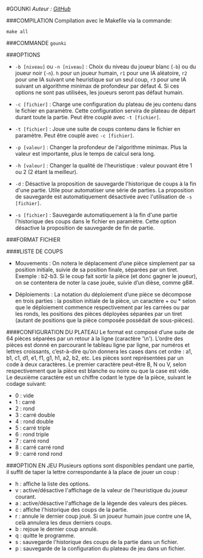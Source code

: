 #GOUNKI
_Auteur : [GitHub](http://github.com/cedeify/gounki)_

###COMPILATION
Compilation avec le Makefile via la commande:

`make all`

###COMMANDE
`gounki`

###OPTIONS
- `-b [niveau]` ou `-n [niveau]` : Choix du niveau du joueur blanc (`-b`) ou du joueur noir (`-n`). `h` pour un joueur humain, `r1` pour une IA aléatoire, `r2` pour une IA suivant une heuristique sur un seul coup, `r3` pour une IA suivant un algorithme minimax de profondeur par défaut 4. Si ces options ne sont pas utilisées, les joueurs seront pas défaut humain.

- `-c [fichier]` : Charge une configuration du plateau de jeu contenu dans le fichier en paramètre. Cette configuration servira de plateau de départ durant toute la partie. Peut être couplé avec `-t [fichier]`.

- `-t [fichier]` : Joue une suite de coups contenu dans le fichier en paramètre. Peut être couplé avec `-c [fichier]`.

- `-p [valeur]` : Changer la profondeur de l'algorithme minimax. Plus la valeur est importante, plus le temps de calcul sera long.

- `-h [valeur]` : Changer la qualité de l'heuristique : valeur pouvant être 1 ou 2 (2 étant la meilleur). 

- `-d` : Désactive la proposition de sauvegarde l'historique de coups à la fin d'une partie. Utile pour automatiser une série de parties. La proposition de sauvegarde est automatiquement désactivée avec l'utilisation de `-s [fichier]`.

- `-s [fichier]` : Sauvegarde automatiquement à la fin d'une partie l'historique des coups dans le fichier en paramètre. Cette option désactive la proposition de sauvegarde de fin de partie.

###FORMAT FICHIER

####LISTE DE COUPS
- Mouvements : On notera le déplacement d’une pièce simplement par sa position initiale, suivie de sa position finale, séparées par un tiret. Exemple : b2-b3. Si le coup fait sortir la pièce (et donc gagner le joueur), on se contentera de noter la case jouée, suivie d’un dièse, comme g8#.

- Déploiements : La notation du déploiement d’une pièce se décompose en trois parties : la position initiale de la pièce, un caractère + ou * selon que le déploiement commence respectivement par les carrées ou par les ronds, les positions des pièces déployées séparées par un tiret (autant de positions que la pièce composée possédait de sous-pièces).

####CONFIGURATION DU PLATEAU
Le format est composé d’une suite de 64 pièces séparées par un retour à la ligne (caractère '\n'). L’ordre des pièces est donné en parcourant le tableau ligne par ligne, par numéros et lettres croissants, c’est-à-dire qu’on donnera les cases dans cet ordre : a1, b1, c1, d1, e1, f1, g1, h1, a2, b2, etc. Les pièces sont représentées par un code à deux caractères. Le premier caractère peut-être B, N ou V, selon respectivement que la pièce est blanche ou noire ou que la case est vide. Le deuxième caractère est un chiffre codant le type de la pièce, suivant le
codage suivant:
- 0 : vide
- 1 : carré
- 2 : rond
- 3 : carré double
- 4 : rond double
- 5 : carré triple
- 6 : rond triple
- 7 : carré rond
- 8 : carré carré rond
- 9 : carré rond rond

###OPTION EN JEU
Plusieurs options sont disponibles pendant une partie, il suffit de taper la lettre correspondante à la place de jouer un coup :
- h : affiche la liste des options.
- v : active/désactive l'affichage de la valeur de l'heuristique du joueur courant.
- a : active/désactive l'affichage de la légende des valeurs des pièces.
- c : affiche l'historique des coups de la partie.
- r : annule le dernier coup joué. Si un joueur humain joue contre une IA, celà annulera les deux derniers coups.
- b : rejoue le dernier coup annulé.
- q : quitte le programme.
- s : sauvegarde l'historique des coups de la partie dans un fichier.
- p : sauvegarde de la configuration du plateau de jeu dans un fichier.
